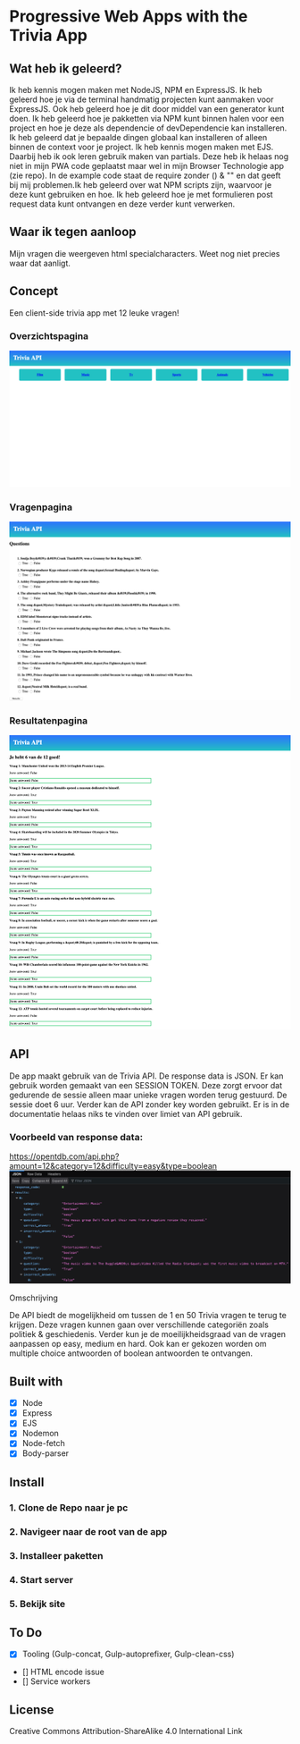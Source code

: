 # Progressive Web Apps with the Trivia App

## Wat heb ik geleerd?

Ik heb kennis mogen maken met NodeJS, NPM en ExpressJS. Ik heb geleerd hoe je via de terminal handmatig projecten kunt aanmaken voor
ExpressJS. Ook heb geleerd hoe je dit door middel van een generator kunt doen. Ik heb geleerd hoe je pakketten via NPM kunt binnen halen 
voor een project en hoe je deze als dependencie of devDependencie kan installeren. Ik heb geleerd dat je bepaalde dingen globaal kan 
installeren of alleen binnen de context voor je project. Ik heb kennis mogen maken met EJS. Daarbij heb ik ook leren gebruik maken van
partials. Deze heb ik helaas nog niet in mijn PWA code geplaatst maar wel in mijn Browser Technologie app (zie repo). In de example code
staat de require zonder () & "" en dat geeft bij mij problemen.Ik heb geleerd over wat NPM scripts zijn, waarvoor je deze kunt gebruiken 
en hoe. Ik heb geleerd hoe je met formulieren post request data kunt ontvangen
en deze verder kunt verwerken.

## Waar ik tegen aanloop

Mijn vragen die weergeven html specialcharacters. Weet nog niet precies waar dat aanligt.



## Concept

Een client-side trivia app met 12 leuke vragen!

### Overzichtspagina

![Overzichtspagina](https://raw.githubusercontent.com/randy554/progressive-web-apps-1920/master/docs/img/homepage.png)

### Vragenpagina

![Exercises](https://raw.githubusercontent.com/randy554/progressive-web-apps-1920/master/docs/img/questionpage.png)  
 
### Resultatenpagina 

![Exercises](https://raw.githubusercontent.com/randy554/progressive-web-apps-1920/master/docs/img/resultspage.png)


## API 

De app maakt gebruik van de Trivia API. De response data is JSON. Er kan gebruik worden gemaakt van een SESSION TOKEN. Deze zorgt ervoor dat gedurende de sessie alleen maar unieke vragen worden terug gestuurd. De sessie doet 6 uur. Verder kan de API zonder key worden gebruikt. Er is in de documentatie helaas niks te vinden over limiet van API gebruik.

### Voorbeeld van response data:

https://opentdb.com/api.php?amount=12&category=12&difficulty=easy&type=boolean
![Trivia API](https://raw.githubusercontent.com/randy554/progressive-web-apps-1920/master/docs/img/https_opentdb_API.png)

Omschrijving

De API biedt de mogelijkheid om tussen de 1 en 50 Trivia vragen te terug te krijgen. Deze vragen kunnen gaan over verschillende categoriën zoals politiek & geschiedenis. Verder kun je de moeilijkheidsgraad van de vragen aanpassen op easy, medium en hard. Ook kan er gekozen worden om multiple choice antwoorden of boolean antwoorden te ontvangen.

## Built with

- [x] Node 
- [x] Express
- [x] EJS
- [x] Nodemon
- [x] Node-fetch
- [x] Body-parser

## Install

### 1. Clone de Repo naar je pc

### 2. Navigeer naar de root van de app

### 3. Installeer paketten

### 4. Start server

### 5. Bekijk site


## To Do

- [x] Tooling (Gulp-concat, Gulp-autoprefixer, Gulp-clean-css)
- [] HTML encode issue
- [] Service workers

## License

Creative Commons Attribution-ShareAlike 4.0 International Link 
